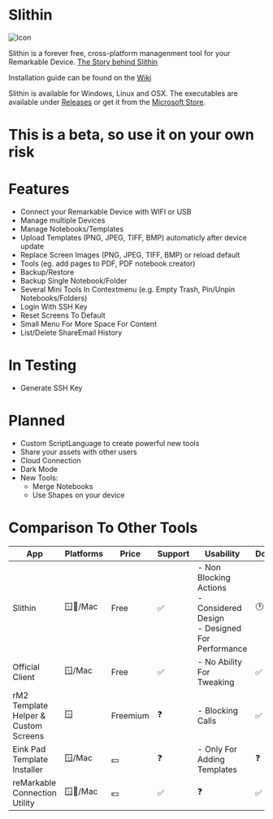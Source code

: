 # Slithin
![Icon](https://user-images.githubusercontent.com/4117602/128601982-3c113838-cd28-49e0-999b-ab9cbe024ed1.png)

Slithin is a forever free, cross-platform managenment tool for your Remarkable Device. 
[The Story behind Slithin](https://github.com/furesoft/Slithin/wiki)

Installation guide can be found on the [Wiki](https://github.com/furesoft/Slithin/wiki/Installation-Guide)

Slithin is available for Windows, Linux and OSX. The executables are available under [Releases](https://github.com/furesoft/Slithin/releases) or get it from the [Microsoft Store](https://www.microsoft.com/de-de/p/slithin/9pkxtcbn8mq8?cid=storebadge&ocid=badge&rtc=1&activetab=pivot:overviewtab).

# This is a beta, so use it on your own risk

# Features
* Connect your Remarkable Device with WIFI or USB
* Manage multiple Devices
* Manage Notebooks/Templates
* Upload Templates (PNG, JPEG, TIFF, BMP) automaticly after device update
* Replace Screen Images (PNG, JPEG, TIFF, BMP) or reload default
* Tools (eg. add pages to PDF, PDF notebook creator)
* Backup/Restore
* Backup Single Notebook/Folder
* Several Mini Tools In Contextmenu (e.g. Empty Trash, Pin/Unpin Notebooks/Folders)
* Login With SSH Key
* Reset Screens To Default
* Small Menu For More Space For Content
* List/Delete ShareEmail History

# In Testing
* Generate SSH Key

# Planned
* Custom ScriptLanguage to create powerful new tools
* Share your assets with other users
* Cloud Connection
* Dark Mode
* New Tools: 
    - Merge Notebooks
    - Use Shapes on your device

# Comparison To Other Tools

| App                                  	| Platforms         	| Price    	| Support 	| Usability                                                                           	| Docs 	| Export  	| Cloud   	|
|--------------------------------------	|-------------------	|----------	|---------	|-------------------------------------------------------------------------------------	|---------------	|---------	|---------	|
| Slithin                              	| 🪟🐧/Mac 	| Free     	| ✅     	| - Non Blocking Actions<br>- Considered Design<br>- Designed For Performance 	| 🕐       	| 🕐 	| 🕐 	|
| Official Client                      	| 🪟/Mac       	| Free     	| ✅     	| - No Ability For Tweaking                                                           	| ✅           	| ✅     	| ✅     	|
| rM2 Template Helper & Custom Screens 	| 🪟           	| Freemium 	| ❓     	| - Blocking Calls                                                                    	| ✅           	| ✅     	| ✅     	|
| Eink Pad Template Installer          	| 🪟/Mac       	| 💵     	| ❓    	| - Only For Adding Templates                                                         	| ❓           	| ❌      	| ❌      	|
| reMarkable Connection Utility        	| 🪟🐧/Mac 	| 💵     	| ✅     	| ❓                                                                                 	| ✅           	| ✅     	| ❌      	|

